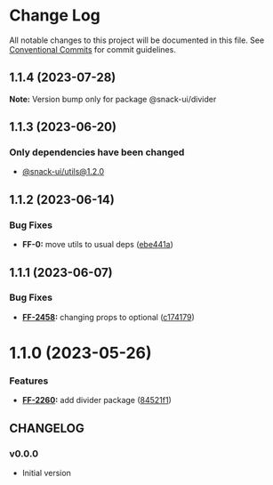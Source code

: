 # Change Log

All notable changes to this project will be documented in this file.
See [Conventional Commits](https://conventionalcommits.org) for commit guidelines.

## 1.1.4 (2023-07-28)

**Note:** Version bump only for package @snack-ui/divider





## 1.1.3 (2023-06-20)

### Only dependencies have been changed
* [@snack-ui/utils@1.2.0](https://git.sbercloud.tech/sbercloud-ui/tokens-design-system/snack-uikit/-/blob/master/packages/utils/CHANGELOG.md)





## 1.1.2 (2023-06-14)


### Bug Fixes

* **FF-0:** move utils to usual deps ([ebe441a](https://git.sbercloud.tech/sbercloud-ui/tokens-design-system/snack-uikit/commits/ebe441ac398065cbe8523cbedd3df53176b9aea5))





## 1.1.1 (2023-06-07)


### Bug Fixes

* **[FF-2458](https://jira.sbercloud.tech/browse/FF-2458):** changing props to optional ([c174179](https://git.sbercloud.tech/sbercloud-ui/tokens-design-system/snack-uikit/commits/c174179d63eed481682ae2363714bc6dbb7f22cb))





# 1.1.0 (2023-05-26)


### Features

* **[FF-2260](https://jira.sbercloud.tech/browse/FF-2260):** add divider package ([84521f1](https://git.sbercloud.tech/sbercloud-ui/tokens-design-system/snack-uikit/commits/84521f1b055dbbdde5f3467e8fa0e5b3b6ff23d1))





## CHANGELOG

### v0.0.0

- Initial version
